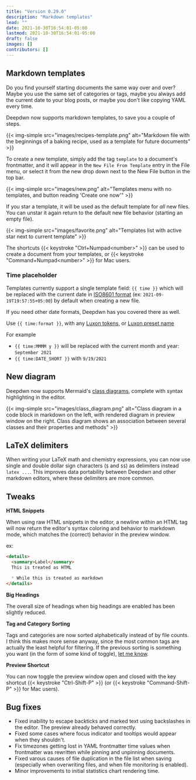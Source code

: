 ```yaml
---
title: "Version 0.29.0"
description: "Markdown templates"
lead: ""
date: 2021-10-30T16:54:01-05:00
lastmod: 2021-10-30T16:54:01-05:00
draft: false
images: []
contributors: []
---
```


## Markdown templates

Do you find yourself starting documents the same way over and over? Maybe you use the same set of categories or tags, maybe you always add the current date to your blog posts, or maybe you don't like copying YAML every time.

Deepdwn now supports markdown templates, to save you a couple of steps.

{{< img-simple src="images/recipes-template.png" alt="Markdown file with the beginnings of a baking recipe, used as a template for future documents" >}}

To create a new template, simply add the tag `template` to a document's frontmatter, and it will appear in the `New File From Template` entry in the File menu, or select it from the new drop down next to the New File button in the top bar.

{{< img-simple src="images/new.png" alt="Templates menu with no templates, and button reading 'Create one now'" >}}

If you star a template, it will be used as the default template for _all_ new files. You can unstar it again return to the default new file behavior (starting an empty file).

{{< img-simple src="images/favorite.png" alt="Templates list with active star next to current template" >}}

The shortcuts {{< keystroke "Ctrl+Numpad&lt;number&gt;" >}} can be used to create a document from your templates, or  {{< keystroke "Command+Numpad&lt;number&gt;" >}} for Mac users.

### Time placeholder

Templates currently support a single template field: `{{ time }}` which will be replaced with the current date in [ISO8601 format](https://en.wikipedia.org/wiki/ISO_8601) (ex: `2021-09-19T19:57:55+05:00`) by default when creating a new file.

If you need other date formats, Deepdwn has you covered there as well.

Use `{{ time:format }}`, with any [Luxon tokens](https://moment.github.io/luxon/#/formatting?id=table-of-tokens), or [Luxon preset name](https://moment.github.io/luxon/#/formatting?id=presets)

For example 

* `{{ time:MMMM y }}` will be replaced with the current month and year: `September 2021`
* `{{ time:DATE_SHORT }}` with `9/19/2021` 

## New diagram

Deepdwn now supports Mermaid's [class diagrams](https://mermaid-js.github.io/mermaid/#/classDiagram), complete with syntax highlighting in the editor.

{{< img-simple src="images/class_diagram.png" alt="Class diagram in a code block in markdown on the left, with rendered diagram in preview window on the right. Class diagram shows an association between several classes and their properties and methods" >}}

## LaTeX delimiters

When writing your LaTeX math and chemistry expressions, you can now use single and double dollar sign characters (`$` and `$$`) as delimiters instead ``latex ...``. This improves data portability between Deepdwn and other markdown editors, where these delimiters are more common.

## Tweaks

**HTML Snippets**

When using raw HTML snippets in the editor, a newline within an HTML tag will now return the editor's syntax coloring and behavior to markdown mode, which matches the (correct) behavior in the preview window.

ex: 
```markdown
<details>
  <summary>Label</summary>
  This is treated as HTML

  * While this is treated as markdown
</details>
```

**Big Headings**

The overall size of headings when big headings are enabled has been slightly reduced.

**Tag and Category Sorting**

Tags and categories are now sorted alphabetically instead of by file counts. I think this makes more sense anyway, since the most common tags are actually the least helpful for filtering. If the previous sorting is something you want (in the form of some kind of toggle), [let me know](https://itch.io/board/1147312/requests).

**Preview Shortcut**

You can now toggle the preview window open and closed with the key shortcut {{< keystroke "Ctrl-Shift-P" >}} (or {{< keystroke "Command-Shift-P" >}} for Mac users).

## Bug fixes

* Fixed inability to escape backticks and marked text using backslashes in the editor. The preview already behaved correctly.
* Fixed some cases where focus indicator and tooltips would appear when they shouldn't.
* Fix timezones getting lost in YAML frontmatter time values when frontmatter was rewritten while pinning and unpinning documents.
* Fixed varous causes of file duplication in the file list when saving (especially when overwriting files, and when file monitoring is enabled).
* Minor improvements to initial statistics chart rendering time.
